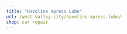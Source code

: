 ```yaml
---
title: "Havoline Xpress Lube"
url: /west-valley-city/havoline-xpress-lube/
shop: car repair
---
```

